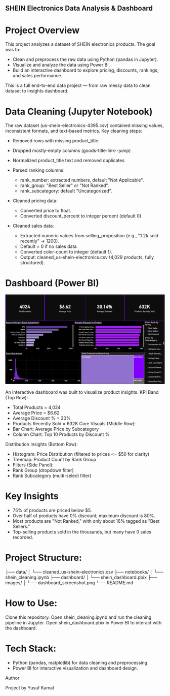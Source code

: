 ## SHEIN Electronics Data Analysis & Dashboard
# Project Overview

This project analyzes a dataset of SHEIN electronics products. The goal was to:

- Clean and preprocess the raw data using Python (pandas in Jupyter).
- Visualize and analyze the data using Power BI.
- Build an interactive dashboard to explore pricing, discounts, rankings, and sales performance.

This is a full end-to-end data project — from raw messy data to clean dataset to insights dashboard.

# Data Cleaning (Jupyter Notebook)

The raw dataset (us-shein-electronics-4395.csv) contained missing values, inconsistent formats, and text-based metrics. Key cleaning steps:

- Removed rows with missing product_title.
- Dropped mostly-empty columns (goods-title-link--jump)
- Normalized product_title text and removed duplicates
- Parsed ranking columns:

  - rank_number: extracted numbers, default "Not Applicable".
  - rank_group: "Best Seller" or "Not Ranked".
  - rank_subcategory: default "Uncategorized".

- Cleaned pricing data:
  - Converted price to float.
  - Converted discount_percent to integer percent (default 0).
- Cleaned sales data:

  - Extracted numeric values from selling_proposition (e.g., "1.2k sold recently" -> 1200).
  - Default = 0 if no sales data.
  - Converted color-count to integer (default 1).
  - Output: cleaned_us-shein-electronics.csv (4,029 products, fully structured).

# Dashboard (Power BI)

![SHEIN Electronics Dashboard](shein_electronics_dashboard.png)


An interactive dashboard was built to visualize product insights.
KPI Band (Top Row):
  - Total Products = 4,024
  - Average Price = $6.62
  - Average Discount % = 30%
  - Products Recently Sold = 632K
Core Visuals (Middle Row):
  - Bar Chart: Average Price by Subcategory
  - Column Chart: Top 10 Products by Discount %
  
Distribution Insights (Bottom Row):
  - Histogram: Price Distribution (filtered to prices <= $50 for clarity)
  - Treemap: Product Count by Rank Group
  - Filters (Side Panel):
  - Rank Group (dropdown filter)
  - Rank Subcategory (multi-select filter)

# Key Insights
- 75% of products are priced below $5.
- Over half of products have 0% discount; maximum discount is 80%.
- Most products are "Not Ranked," with only about 16% tagged as "Best Sellers."
- Top-selling products sold in the thousands, but many have 0 sales recorded.

# Project Structure:
├── data/
│    └── cleaned_us-shein-electronics.csv
├── notebooks/
│    └── shein_cleaning.ipynb
├── dashboard/
│    └── shein_dashboard.pbix
├── images/
│    └── dashboard_screenshot.png
└── README.md

# How to Use:
Clone this repository.
Open shein_cleaning.ipynb and run the cleaning pipeline in Jupyter.
Open shein_dashboard.pbix in Power BI to interact with the dashboard.

# Tech Stack:
- Python (pandas, matplotlib) for data cleaning and preprocessing.
- Power BI for interactive visualization and dashboard design.

Author

Project by Yusuf Kamal
